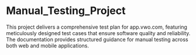# Manual_Testing_Project
This project delivers a comprehensive test plan for app.vwo.com, featuring meticulously designed test cases that ensure software quality and reliability. The documentation provides structured guidance for manual testing across both web and mobile applications.
